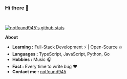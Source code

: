 ### Hi there 👋

<br/>

[![notfound945's github stats](https://github-readme-stats.vercel.app/api?username=notfound945&show_icons=true&theme=radical&include_all_commits=true)](https://github.com/notfound945)  
  
**About**

-  **Learning :** Full-Stack Development :zap: | Open-Source :fire:    
-  **Languages :** TypeScript, JavaScript, Python, Go
-  **Hobbies :** Music :headphones:
-  **Fact :** Every time to write bug :heart:
-  **Contact me :** [notfound945](mailto:732039303@qq.com)

